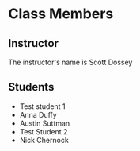 # Class Members

## Instructor

The instructor's name is Scott Dossey

## Students

* Test student 1
* Anna Duffy
* Austin Suttman
* Test Student 2
* Nick Chernock
